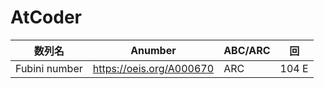 # AtCoder


| 数列名 | Anumber | ABC/ARC | 回 | 
| --- | --- | --- | --- | 
| Fubini number | https://oeis.org/A000670 | ARC | 104 E |  
